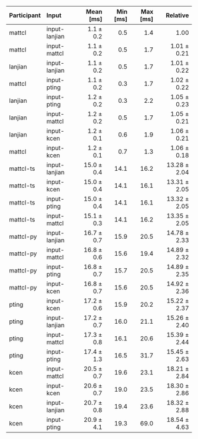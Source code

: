 | Participant | Input | Mean [ms] | Min [ms] | Max [ms] | Relative |
|:---|:---|---:|---:|---:|---:|
| mattcl | input-lanjian | 1.1 ± 0.2 | 0.5 | 1.4 | 1.00 |
| mattcl | input-mattcl | 1.1 ± 0.2 | 0.5 | 1.7 | 1.01 ± 0.21 |
| lanjian | input-lanjian | 1.1 ± 0.2 | 0.5 | 1.7 | 1.01 ± 0.22 |
| mattcl | input-pting | 1.1 ± 0.2 | 0.3 | 1.7 | 1.02 ± 0.22 |
| lanjian | input-pting | 1.2 ± 0.2 | 0.3 | 2.2 | 1.05 ± 0.23 |
| lanjian | input-mattcl | 1.2 ± 0.2 | 0.5 | 1.7 | 1.05 ± 0.21 |
| lanjian | input-kcen | 1.2 ± 0.1 | 0.6 | 1.9 | 1.06 ± 0.21 |
| mattcl | input-kcen | 1.2 ± 0.1 | 0.7 | 1.3 | 1.06 ± 0.18 |
| mattcl-ts | input-lanjian | 15.0 ± 0.4 | 14.1 | 16.2 | 13.28 ± 2.04 |
| mattcl-ts | input-kcen | 15.0 ± 0.4 | 14.1 | 16.1 | 13.31 ± 2.05 |
| mattcl-ts | input-pting | 15.0 ± 0.4 | 14.1 | 16.1 | 13.32 ± 2.05 |
| mattcl-ts | input-mattcl | 15.1 ± 0.3 | 14.1 | 16.2 | 13.35 ± 2.05 |
| mattcl-py | input-lanjian | 16.7 ± 0.7 | 15.9 | 20.5 | 14.78 ± 2.33 |
| mattcl-py | input-mattcl | 16.8 ± 0.6 | 15.6 | 19.4 | 14.89 ± 2.32 |
| mattcl-py | input-pting | 16.8 ± 0.7 | 15.7 | 20.5 | 14.89 ± 2.35 |
| mattcl-py | input-kcen | 16.8 ± 0.7 | 15.6 | 20.5 | 14.92 ± 2.36 |
| pting | input-kcen | 17.2 ± 0.6 | 15.9 | 20.2 | 15.22 ± 2.37 |
| pting | input-lanjian | 17.2 ± 0.7 | 16.0 | 21.1 | 15.26 ± 2.40 |
| pting | input-mattcl | 17.3 ± 0.8 | 16.1 | 20.6 | 15.39 ± 2.44 |
| pting | input-pting | 17.4 ± 1.3 | 16.5 | 31.7 | 15.45 ± 2.63 |
| kcen | input-mattcl | 20.5 ± 0.7 | 19.6 | 23.1 | 18.21 ± 2.84 |
| kcen | input-kcen | 20.6 ± 0.7 | 19.0 | 23.5 | 18.30 ± 2.86 |
| kcen | input-lanjian | 20.7 ± 0.8 | 19.4 | 23.6 | 18.32 ± 2.88 |
| kcen | input-pting | 20.9 ± 4.1 | 19.3 | 69.0 | 18.54 ± 4.63 |
